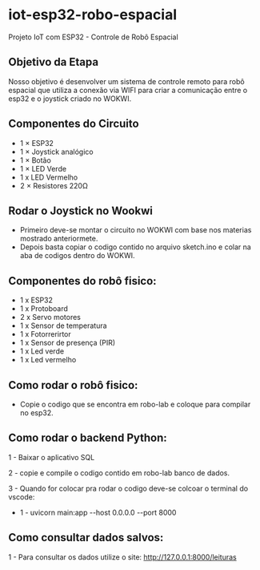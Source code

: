 # iot-esp32-robo-espacial
Projeto IoT com ESP32 - Controle de Robô Espacial

## Objetivo da Etapa
Nosso objetivo é desenvolver um sistema de controle remoto para robô espacial que utiliza a conexão via WIFI para criar a comunicação entre o esp32 e o joystick criado no WOKWI.

## Componentes do Circuito
- 1 × ESP32
- 1 × Joystick analógico
- 1 × Botão
- 1 × LED Verde
- 1 x LED Vermelho
- 2 × Resistores 220Ω

## Rodar o Joystick no Wookwi
* Primeiro deve-se montar o circuito no WOKWI com base nos materias mostrado anteriormete.
* Depois basta copiar o codigo contido no arquivo sketch.ino e colar na aba de codigos dentro do WOKWI.

## Componentes do robô fisico:
- 1 x ESP32
- 1 x Protoboard
- 2 x Servo motores
- 1 x Sensor de temperatura
- 1 x Fotorrerirtor
- 1 x Sensor de presença (PIR)
- 1 x Led verde
- 1 x Led vermelho

## Como rodar o robô fisico:
*  Copie o codigo que se encontra em robo-lab e coloque para compilar no esp32.


## Como rodar o backend Python:
1 - Baixar o aplicativo SQL

2 - copie e compile o codigo contido em robo-lab banco de dados.

3 - Quando for colocar pra rodar o codigo deve-se colcoar o terminal do vscode:

* 1 - uvicorn main:app --host 0.0.0.0 --port 8000

## Como consultar dados salvos:

1 - Para consultar os dados utilize o site: http://127.0.0.1:8000/leituras


